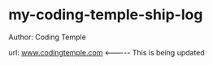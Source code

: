 # my-coding-temple-ship-log

Author: Coding Temple

url: www.codingtemple.com <----- This is being updated 